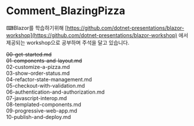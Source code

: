 # Comment_BlazingPizza  
  
⌨Blazor를 학습하기위해  [https://github.com/dotnet-presentations/blazor-workshop](https://github.com/dotnet-presentations/blazor-workshop) 에서 제공되는 workshop으로 공부하며 주석을 달고 있습니다.  

~~00-get-started.md~~  
~~01-components-and-layout.md~~  
02-customize-a-pizza.md  
03-show-order-status.md  
04-refactor-state-management.md  
05-checkout-with-validation.md  
06-authentication-and-authorization.md  
07-javascript-interop.md  
08-templated-components.md  
09-progressive-web-app.md  
10-publish-and-deploy.md  
